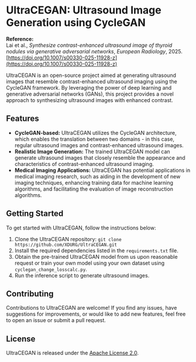 # UltraCEGAN: Ultrasound Image Generation using CycleGAN

**Reference:**  
Lai et al., *Synthesize contrast-enhanced ultrasound image of thyroid nodules via generative adversarial networks*, *European Radiology*, 2025.  
[https://doi.org/10.1007/s00330-025-11928-z](https://doi.org/10.1007/s00330-025-11928-z)

UltraCEGAN is an open-source project aimed at generating ultrasound images that resemble contrast-enhanced ultrasound imaging using the CycleGAN framework. By leveraging the power of deep learning and generative adversarial networks (GANs), this project provides a novel approach to synthesizing ultrasound images with enhanced contrast.

## Features

- **CycleGAN-based:** UltraCEGAN utilizes the CycleGAN architecture, which enables the translation between two domains - in this case, regular ultrasound images and contrast-enhanced ultrasound images.
- **Realistic Image Generation:** The trained UltraCEGAN model can generate ultrasound images that closely resemble the appearance and characteristics of contrast-enhanced ultrasound imaging.
- **Medical Imaging Applications:** UltraCEGAN has potential applications in medical imaging research, such as aiding in the development of new imaging techniques, enhancing training data for machine learning algorithms, and facilitating the evaluation of image reconstruction algorithms.

## Getting Started

To get started with UltraCEGAN, follow the instructions below:

1. Clone the UltraCEGAN repository: `git clone https://github.com/XDURG/UltraCEGAN.git`
2. Install the required dependencies listed in the `requirements.txt` file.
3. Obtain the pre-trained UltraCEGAN model from us upon reasonable request or train your own model using your own dataset using `cyclegan_change_losscalc.py`.
4. Run the inference script to generate ultrasound images.

## Contributing

Contributions to UltraCEGAN are welcome! If you find any issues, have suggestions for improvements, or would like to add new features, feel free to open an issue or submit a pull request.

## License

UltraCEGAN is released under the [Apache License 2.0](LICENSE).
